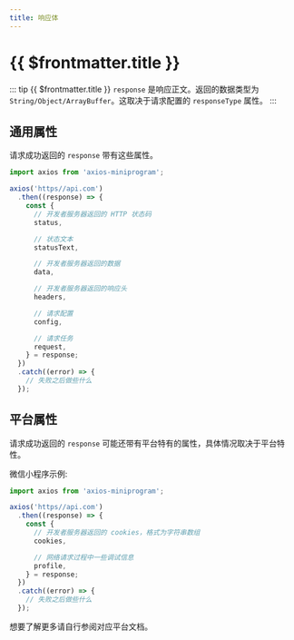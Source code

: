 ```yaml
---
title: 响应体
---
```


# {{ $frontmatter.title }}

::: tip {{ $frontmatter.title }}
`response` 是响应正文。返回的数据类型为 `String/Object/ArrayBuffer`。这取决于请求配置的 `responseType` 属性。
:::

## 通用属性

请求成功返回的 `response` 带有这些属性。

```ts
import axios from 'axios-miniprogram';

axios('https//api.com')
  .then((response) => {
    const {
      // 开发者服务器返回的 HTTP 状态码
      status,

      // 状态文本
      statusText,

      // 开发者服务器返回的数据
      data,

      // 开发者服务器返回的响应头
      headers,

      // 请求配置
      config,

      // 请求任务
      request,
    } = response;
  })
  .catch((error) => {
    // 失败之后做些什么
  });
```

## 平台属性

请求成功返回的 `response` 可能还带有平台特有的属性，具体情况取决于平台特性。

微信小程序示例:

```ts
import axios from 'axios-miniprogram';

axios('https//api.com')
  .then((response) => {
    const {
      // 开发者服务器返回的 cookies，格式为字符串数组
      cookies,

      // 网络请求过程中一些调试信息
      profile,
    } = response;
  })
  .catch((error) => {
    // 失败之后做些什么
  });
```

想要了解更多请自行参阅对应平台文档。
